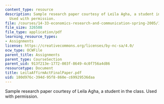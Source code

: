 ```yaml
---
content_type: resource
description: Sample research paper courtesy of Leila Agha, a student in the class.
  Used with permission.
file: /courses/14-33-economics-research-and-communication-spring-2005/180d976c394d95f8860ec69929536daa_LeilaAffirmActFinalPaper.pdf
file_size: 326508
file_type: application/pdf
learning_resource_types:
- Assignments
license: https://creativecommons.org/licenses/by-nc-sa/4.0/
ocw_type: OCWFile
parent_title: Assignments
parent_type: CourseSection
parent_uid: 913f213e-1772-003f-8649-4c0f756a4d86
resourcetype: Document
title: LeilaAffirmActFinalPaper.pdf
uid: 180d976c-394d-95f8-860e-c69929536daa
---
```

Sample research paper courtesy of Leila Agha, a student in the class. Used with permission.